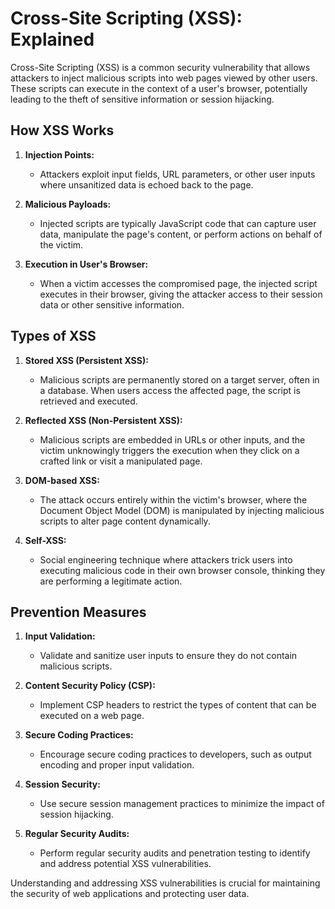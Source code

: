 # Cross-Site Scripting (XSS): Explained

Cross-Site Scripting (XSS) is a common security vulnerability that allows attackers to inject malicious scripts into web pages viewed by other users. These scripts can execute in the context of a user's browser, potentially leading to the theft of sensitive information or session hijacking.

## How XSS Works

1. **Injection Points:**
   - Attackers exploit input fields, URL parameters, or other user inputs where unsanitized data is echoed back to the page.

2. **Malicious Payloads:**
   - Injected scripts are typically JavaScript code that can capture user data, manipulate the page's content, or perform actions on behalf of the victim.

3. **Execution in User's Browser:**
   - When a victim accesses the compromised page, the injected script executes in their browser, giving the attacker access to their session data or other sensitive information.

## Types of XSS

1. **Stored XSS (Persistent XSS):**
   - Malicious scripts are permanently stored on a target server, often in a database. When users access the affected page, the script is retrieved and executed.

2. **Reflected XSS (Non-Persistent XSS):**
   - Malicious scripts are embedded in URLs or other inputs, and the victim unknowingly triggers the execution when they click on a crafted link or visit a manipulated page.

3. **DOM-based XSS:**
   - The attack occurs entirely within the victim's browser, where the Document Object Model (DOM) is manipulated by injecting malicious scripts to alter page content dynamically.

4. **Self-XSS:**
   - Social engineering technique where attackers trick users into executing malicious code in their own browser console, thinking they are performing a legitimate action.

## Prevention Measures

1. **Input Validation:**
   - Validate and sanitize user inputs to ensure they do not contain malicious scripts.

2. **Content Security Policy (CSP):**
   - Implement CSP headers to restrict the types of content that can be executed on a web page.

3. **Secure Coding Practices:**
   - Encourage secure coding practices to developers, such as output encoding and proper input validation.

4. **Session Security:**
   - Use secure session management practices to minimize the impact of session hijacking.

5. **Regular Security Audits:**
   - Perform regular security audits and penetration testing to identify and address potential XSS vulnerabilities.

Understanding and addressing XSS vulnerabilities is crucial for maintaining the security of web applications and protecting user data.
